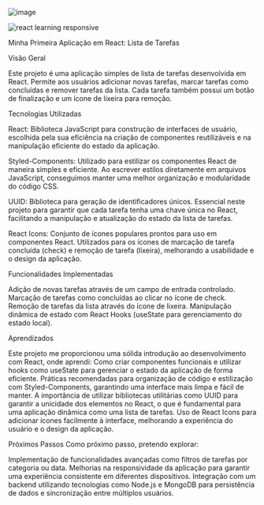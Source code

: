 

![image](https://github.com/jairo-de-lima/primeiro-projetp-react/assets/168688056/1116d24f-3fde-4acd-ac1c-d298422d24a6)


![react learning responsive](https://github.com/jairo-de-lima/primeiro-projetp-react/assets/168688056/ab91fcff-b155-4225-878f-ebd6d979217b)


Minha Primeira Aplicação em React: Lista de Tarefas


Visão Geral

Este projeto é uma aplicação simples de lista de tarefas desenvolvida em React. Permite aos usuários adicionar novas tarefas, marcar tarefas como concluídas e remover tarefas da lista. Cada tarefa também possui um botão de finalização e um ícone de lixeira para remoção.

Tecnologias Utilizadas

React: 
Biblioteca JavaScript para construção de interfaces de usuário, escolhida pela sua eficiência na criação de componentes reutilizáveis e na manipulação eficiente do estado da aplicação.

Styled-Components: 
Utilizado para estilizar os componentes React de maneira simples e eficiente. Ao escrever estilos diretamente em arquivos JavaScript, conseguimos manter uma melhor organização e modularidade do código CSS.

UUID: 
Biblioteca para geração de identificadores únicos. Essencial neste projeto para garantir que cada tarefa tenha uma chave única no React, facilitando a manipulação e atualização do estado da lista de tarefas.

React Icons: 
Conjunto de ícones populares prontos para uso em componentes React. Utilizados para os ícones de marcação de tarefa concluída (check) e remoção de tarefa (lixeira), melhorando a usabilidade e o design da aplicação.

Funcionalidades Implementadas

Adição de novas tarefas através de um campo de entrada controlado.
Marcação de tarefas como concluídas ao clicar no ícone de check.
Remoção de tarefas da lista através do ícone de lixeira.
Manipulação dinâmica de estado com React Hooks (useState para gerenciamento do estado local).


Aprendizados

Este projeto me proporcionou uma sólida introdução ao desenvolvimento com React, onde aprendi:
Como criar componentes funcionais e utilizar hooks como useState para gerenciar o estado da aplicação de forma eficiente.
Práticas recomendadas para organização de código e estilização com Styled-Components, garantindo uma interface mais limpa e fácil de manter.
A importância de utilizar bibliotecas utilitárias como UUID para garantir a unicidade dos elementos no React, o que é fundamental para uma aplicação dinâmica como uma lista de tarefas.
Uso de React Icons para adicionar ícones facilmente à interface, melhorando a experiência do usuário e o design da aplicação.


Próximos Passos
Como próximo passo, pretendo explorar:

Implementação de funcionalidades avançadas como filtros de tarefas por categoria ou data.
Melhorias na responsividade da aplicação para garantir uma experiência consistente em diferentes dispositivos.
Integração com um backend utilizando tecnologias como Node.js e MongoDB para persistência de dados e sincronização entre múltiplos usuários.
